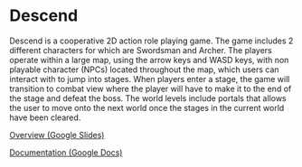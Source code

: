 # Descend
Descend is a cooperative 2D action role playing game. The game includes 2 different characters for which are Swordsman and Archer. The players operate within a large map, using the arrow keys and WASD keys, with non playable character (NPCs) located throughout the map, which users can interact with to jump into stages. When players enter a stage, the game will transition to combat view where the player will have to make it to the end of the stage and defeat the boss. The world levels include portals that allows the user to move onto the next world once the stages in the current world have been cleared.

[Overview (Google Slides)](https://docs.google.com/presentation/d/1SOfwV0nXwMxZVVgCi70zpJ2hWf3PR948jiSabbSb850/edit?usp=sharing/)

[Documentation (Google Docs)](https://docs.google.com/document/d/1US7zgYg28c9kjYPdeShqyCTyALIxBg173V4vjnT1M9s/edit?usp=sharing)
